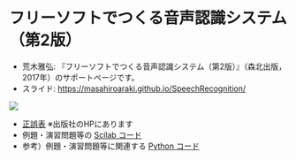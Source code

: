 # フリーソフトでつくる音声認識システム（第2版）

* 荒木雅弘: 『フリーソフトでつくる音声認識システム（第2版）』（森北出版，2017年）のサポートページです。
* スライド: https://masahiroaraki.github.io/SpeechRecognition/

<a href="https://www.morikita.co.jp/books/mid/084712" target="_blank">
          <img src="https://www.morikita.co.jp/storage/images/cvr/084712cvr.jpg"/>
</a>

* [正誤表](https://www.morikita.co.jp/books/mid/084712) ※出版社のHPにあります
* 例題・演習問題等の [Scilab コード](https://github.com/MasahiroAraki/SpeechRecognition/tree/master/scilab)
* 参考）例題・演習問題等に関連する [Python コード](https://github.com/MasahiroAraki/SpeechRecognition/tree/master/Python)
